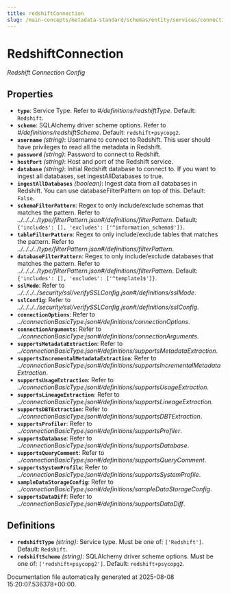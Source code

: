 ```yaml
---
title: redshiftConnection
slug: /main-concepts/metadata-standard/schemas/entity/services/connections/database/redshiftconnection
---
```


# RedshiftConnection

*Redshift  Connection Config*

## Properties

- **`type`**: Service Type. Refer to *#/definitions/redshiftType*. Default: `Redshift`.
- **`scheme`**: SQLAlchemy driver scheme options. Refer to *#/definitions/redshiftScheme*. Default: `redshift+psycopg2`.
- **`username`** *(string)*: Username to connect to Redshift. This user should have privileges to read all the metadata in Redshift.
- **`password`** *(string)*: Password to connect to Redshift.
- **`hostPort`** *(string)*: Host and port of the Redshift service.
- **`database`** *(string)*: Initial Redshift database to connect to. If you want to ingest all databases, set ingestAllDatabases to true.
- **`ingestAllDatabases`** *(boolean)*: Ingest data from all databases in Redshift. You can use databaseFilterPattern on top of this. Default: `False`.
- **`schemaFilterPattern`**: Regex to only include/exclude schemas that matches the pattern. Refer to *../../../../type/filterPattern.json#/definitions/filterPattern*. Default: `{'includes': [], 'excludes': ['^information_schema$']}`.
- **`tableFilterPattern`**: Regex to only include/exclude tables that matches the pattern. Refer to *../../../../type/filterPattern.json#/definitions/filterPattern*.
- **`databaseFilterPattern`**: Regex to only include/exclude databases that matches the pattern. Refer to *../../../../type/filterPattern.json#/definitions/filterPattern*. Default: `{'includes': [], 'excludes': ['^template1$']}`.
- **`sslMode`**: Refer to *../../../../security/ssl/verifySSLConfig.json#/definitions/sslMode*.
- **`sslConfig`**: Refer to *../../../../security/ssl/verifySSLConfig.json#/definitions/sslConfig*.
- **`connectionOptions`**: Refer to *../connectionBasicType.json#/definitions/connectionOptions*.
- **`connectionArguments`**: Refer to *../connectionBasicType.json#/definitions/connectionArguments*.
- **`supportsMetadataExtraction`**: Refer to *../connectionBasicType.json#/definitions/supportsMetadataExtraction*.
- **`supportsIncrementalMetadataExtraction`**: Refer to *../connectionBasicType.json#/definitions/supportsIncrementalMetadataExtraction*.
- **`supportsUsageExtraction`**: Refer to *../connectionBasicType.json#/definitions/supportsUsageExtraction*.
- **`supportsLineageExtraction`**: Refer to *../connectionBasicType.json#/definitions/supportsLineageExtraction*.
- **`supportsDBTExtraction`**: Refer to *../connectionBasicType.json#/definitions/supportsDBTExtraction*.
- **`supportsProfiler`**: Refer to *../connectionBasicType.json#/definitions/supportsProfiler*.
- **`supportsDatabase`**: Refer to *../connectionBasicType.json#/definitions/supportsDatabase*.
- **`supportsQueryComment`**: Refer to *../connectionBasicType.json#/definitions/supportsQueryComment*.
- **`supportsSystemProfile`**: Refer to *../connectionBasicType.json#/definitions/supportsSystemProfile*.
- **`sampleDataStorageConfig`**: Refer to *../connectionBasicType.json#/definitions/sampleDataStorageConfig*.
- **`supportsDataDiff`**: Refer to *../connectionBasicType.json#/definitions/supportsDataDiff*.
## Definitions

- **`redshiftType`** *(string)*: Service type. Must be one of: `['Redshift']`. Default: `Redshift`.
- **`redshiftScheme`** *(string)*: SQLAlchemy driver scheme options. Must be one of: `['redshift+psycopg2']`. Default: `redshift+psycopg2`.


Documentation file automatically generated at 2025-08-08 15:20:07.536378+00:00.
